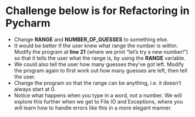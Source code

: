# Challenge below is for Refactoring in Pycharm

* Change **RANGE** and **NUMBER_OF_GUESSES** to something else.
* It would be better if the user knew what range the number is within. Modify the program at **line 21** (where we print “let’s try a new number!”) so that it tells the user what the range is, by using the **RANGE** variable.
* We could also tell the user how many guesses they’ve got left. Modify the program again to first work out how many guesses are left, then tell the user.
* Change the program so that the range can be anything, i.e. it doesn’t always start at 0.
* Notice what happens when you type in a word, not a number. We will explore this further when we get to File IO and Exceptions, where you will learn how to handle errors like this in a more elegant manner.